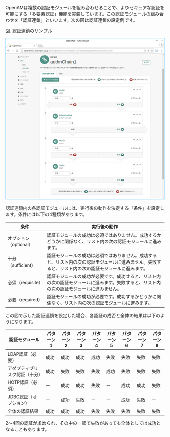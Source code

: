 OpenAMは複数の認証モジュールを組み合わせることで、よりセキュアな認証を可能にする「多要素認証」機能を実装しています。この認証モジュールの組み合わせを「認証連鎖」といいます。次の図は認証連鎖の設定例です。

図. 認証連鎖のサンプル

![認証連鎖のサンプル](images/authentication/authn-chain.png)

認証連鎖内の各認証モジュールには、実行後の動作を決定する「条件」を設定します。条件には以下の4種類があります。

|条件|実行後の動作|
|---|---|
|オプション（optional）|認証モジュールの成功は必須ではありません。成功するかどうかに関係なく、リスト内の次の認証モジュールに進みます。|
|十分（sufficient）|認証モジュールの成功は必須ではありません。成功すると、リスト内の次の認証モジュールに進みません。失敗すると、リスト内の次の認証モジュールに進みます。|
|必須（requisite）|認証モジュールの成功が必要です。成功すると、リスト内の次の認証モジュールに進みます。失敗すると、リスト内の次の認証モジュールに進みません。|
|必要（required）|認証モジュールの成功が必要です。成功するかどうかに関係なく、リスト内の次の認証モジュールに進みます。|

この図で示した認証連鎖を設定した場合、各認証の成否と全体の結果は以下のようになります。

|認証モジュール|パターン1|パターン2|パターン3|パターン4|パターン5|パターン6|パターン7|パターン8|
|---|---|---|---|---|---|---|---|---|
|LDAP認証（必要）|成功|成功|成功|成功|失敗|失敗|失敗|失敗|
|アダプティブリスク認証（十分）|成功|失敗|失敗|失敗|成功|失敗|失敗|失敗|
|HOTP認証（必須）|ー|成功|成功|失敗|ー|成功|成功|失敗|
|JDBC認証（オプション）|ー|成功|失敗|ー|ー|成功|失敗|ー|
|全体の認証結果|成功|成功|成功|失敗|失敗|失敗|失敗|失敗|

2～4回の認証が求められ、その中の一部で失敗があっても全体としては成功となることもあります。
